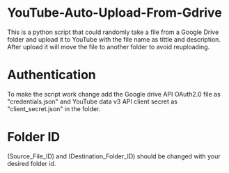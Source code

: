 # YouTube-Auto-Upload-From-Gdrive
This is a python script that could randomly take a file from a Google Drive folder and upload it to YouTube with the file name as tittle and description. After upload it will move the file to another folder to avoid reuploading.

# Authentication
To make the script work change add the Google drive API OAuth2.0 file as "credentials.json" and YouTube data v3 API client secret as "client_secret.json" in the folder.

# Folder ID
(Source_File_ID) and (Destination_Folder_ID) should be changed with your desired folder id.
